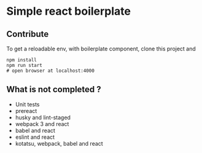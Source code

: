 # Simple react boilerplate 

## Contribute

To get a reloadable env, with boilerplate component, clone this project and

```shell
npm install
npm run start
# open browser at localhost:4000
```

## What is not completed ?

- Unit tests
- prereact
- husky and lint-staged
- webpack 3 and react
- babel and react
- eslint and react
- kotatsu, webpack, babel and react
